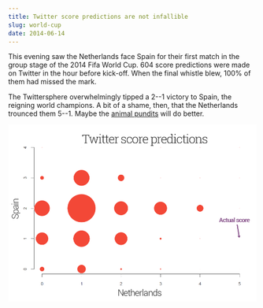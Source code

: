 ```yaml
---
title: Twitter score predictions are not infallible
slug: world-cup
date: 2014-06-14
---
```


This evening saw the Netherlands face Spain for their first match in the group stage of the 2014 Fifa World Cup. 604 score predictions were made on Twitter in the hour before kick-off. When the final whistle blew, 100% of them had missed the mark.

The Twittersphere overwhelmingly tipped a 2--1 victory to Spain, the reigning world champions. A bit of a shame, then, that the Netherlands trounced them 5--1. Maybe the [animal pundits](http://www.bbc.co.uk/news/uk-england-27810714 "World Cup 2014: Animals 'predict' World Cup results - BBC News") will do better.

![Twitter predicted vs. actual score of Group B Netherlands vs. Spain match on 13 June 2014](/img/2014/twitterscore.png)